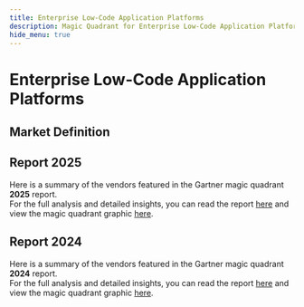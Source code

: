 ```yaml
---
title: Enterprise Low-Code Application Platforms
description: Magic Quadrant for Enterprise Low-Code Application Platforms
hide_menu: true
---
```


# Enterprise Low-Code Application Platforms

## Market Definition

## Report 2025

Here is a summary of the vendors featured in the Gartner magic quadrant **2025** report. <br/>For the full analysis and detailed insights, you can read the report
<a href="/docs/2025/enterprise-low-code-application-platforms.pdf" target="_blank" rel="noopener noreferrer">here</a>
and view the magic quadrant graphic
<a href="/docs/2025/enterprise-low-code-application-platforms.png" target="_blank" rel="noopener noreferrer">here</a>.

## Report 2024

Here is a summary of the vendors featured in the Gartner magic quadrant **2024** report. <br/>For the full analysis and detailed insights, you can read the report
<a href="/docs/2024/enterprise-low-code-application-platforms.pdf" target="_blank" rel="noopener noreferrer">here</a>
and view the magic quadrant graphic
<a href="/docs/2024/enterprise-low-code-application-platforms.png" target="_blank" rel="noopener noreferrer">here</a>.
